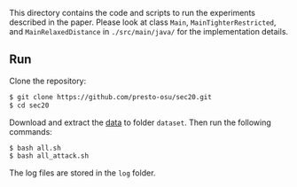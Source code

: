 This directory contains the code and scripts to run
the experiments described in the paper.
Please look at class `Main`, `MainTighterRestricted`,
and `MainRelaxedDistance` in `./src/main/java/` for the
implementation details. 

## Run

Clone the repository:

```bash
$ git clone https://github.com/presto-osu/sec20.git
$ cd sec20
```

Download and extract the [data](https://github.com/presto-osu/sec20/releases/tag/dataset) to folder `dataset`. Then run the following commands:

```bash
$ bash all.sh
$ bash all_attack.sh
```

The log files are stored in the `log` folder.
